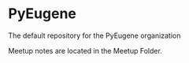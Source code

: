# PyEugene
The default repository for the PyEugene organization

Meetup notes are located in the Meetup Folder. 